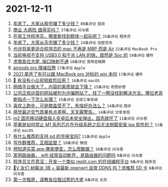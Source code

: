 # 2021-12-11

1. [年底了，大家从股市赚了多少钱？](https://www.v2ex.com/t/821483) `80条评论` `投资`
1. [商业 大病险 值得买吗？](https://www.v2ex.com/t/821461) `37条评论` `问与答`
1. [在家工作程序员，哪里能找到群体一起玩呢？](https://www.v2ex.com/t/821514) `35条评论` `程序员`
1. [年底了，大家从币市赚了多少钱？](https://www.v2ex.com/t/821518) `24条评论` `加密货币`
1. [也许将来更适合程序员的 mac 不再是 MBP 而是 Air](https://www.v2ex.com/t/821519) `22条评论` `MacBook Pro`
1. [当前电视不支持 USB3.0 和千兆 LAN 的锅，居然是 Soc 的](https://www.v2ex.com/t/821500) `19条评论` `硬件`
1. [求救各位大佬, 端口映射不通](https://www.v2ex.com/t/821521) `18条评论` `宽带症候群`
1. [airpods pro 降噪拉胯](https://www.v2ex.com/t/821515) `17条评论` `Apple`
1. [2021 尾声了有可以跟 MacBook pro 对标的 win 本吗](https://www.v2ex.com/t/821486) `17条评论` `硬件`
1. [ 有没有小众视频裁剪应用？](https://www.v2ex.com/t/821546) `16条评论` `macOS`
1. [网络平台做大了，内容的素质就会下降？](https://www.v2ex.com/t/821516) `15条评论` `奇思妙想`
1. [公司正规运营的网站被列为诈骗网站了，找了一圈没找到解决方法，哪位老哥能指点一下怎么处理？](https://www.v2ex.com/t/821499) `15条评论` `全球工单系统`
1. [喜欢上跑步，可是膝盖受不了，有啥好办法么？](https://www.v2ex.com/t/821537) `14条评论` `跑步`
1. [感觉最近空气质量有点差啊，天天霾警告。](https://www.v2ex.com/t/821472) `14条评论` `分享发现`
1. [m2 固态移动硬盘插入安卓后未安全弹出，固态就坏了](https://www.v2ex.com/t/821539) `11条评论` `问与答`
1. [苹果是如何禁止 M1 系列芯片在升级系统之后无法侧载安装 ipa 软件的？](https://www.v2ex.com/t/821513) `11条评论` `macOS`
1. [有什么推荐的支持 pd 的充电宝吗?](https://www.v2ex.com/t/821493) `11条评论` `Apple`
1. [写作群推荐，互相监督？](https://www.v2ex.com/t/821502) `10条评论` `微信`
1. [想知道买菜 app 哪家便宜，怎么爬数据？](https://www.v2ex.com/t/821491) `10条评论` `问与答`
1. [家用路由器， wifi 经常自动断开，是路由器的问题吗](https://www.v2ex.com/t/821494) `9条评论` `问与答`
1. [程序员又在意淫：开发一个类似 replit.com 的在线编程平台](https://www.v2ex.com/t/821487) `9条评论` `程序员`
1. [🙏V 友们 树莓派 3B + 装最新 openwrt 自带 DDNS 吗？求推荐 SD 卡](https://www.v2ex.com/t/821541) `8条评论` `问与答`
1. [第一次租房，请教各位租过房的大佬](https://www.v2ex.com/t/821503) `8条评论` `北京`

